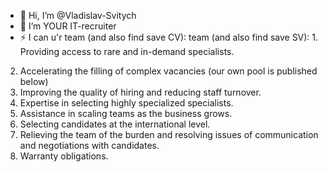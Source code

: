 - 👋 Hi, I’m @Vladislav-Svitych
- 👀 I’m YOUR IT-recruiter 
- ⚡ I can u'r team (and also find save CV):
  team (and also find save SV): 1. Providing access to rare and in-demand specialists.
2. Accelerating the filling of complex vacancies (our own pool is published below)
3. Improving the quality of hiring and reducing staff turnover.
4. Expertise in selecting highly specialized specialists.
5. Assistance in scaling teams as the business grows.
6. Selecting candidates at the international level.
7. Relieving the team of the burden and resolving issues of communication and negotiations with candidates.
8. Warranty obligations.
